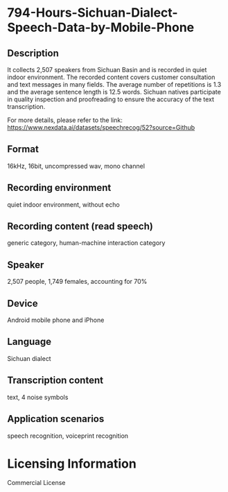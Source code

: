 # 794-Hours-Sichuan-Dialect-Speech-Data-by-Mobile-Phone


## Description
It collects 2,507 speakers from Sichuan Basin and is recorded in quiet indoor environment. The recorded content covers customer consultation and text messages in many fields. The average number of repetitions is 1.3 and the average sentence length is 12.5 words. Sichuan natives participate in quality inspection and proofreading to ensure the accuracy of the text transcription.

For more details, please refer to the link: https://www.nexdata.ai/datasets/speechrecog/52?source=Github


## Format
16kHz, 16bit, uncompressed wav, mono channel

## Recording environment
quiet indoor environment, without echo

## Recording content (read speech)
generic category, human-machine interaction category

## Speaker
2,507 people, 1,749 females, accounting for 70%

## Device
Android mobile phone and iPhone

## Language
Sichuan dialect

## Transcription content
text, 4 noise symbols

## Application scenarios
speech recognition, voiceprint recognition

# Licensing Information
Commercial License
